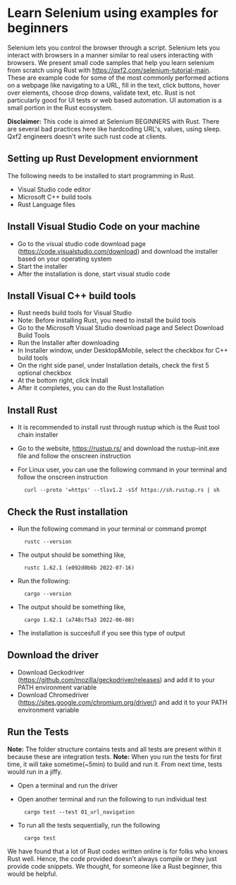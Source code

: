 # Learn Selenium using examples for beginners
Selenium lets you control the browser through a script. Selenium lets you interact with browsers in a manner similar to real users interacting with browsers. We present small code samples that help you learn selenium from scratch using Rust with https://qxf2.com/selenium-tutorial-main. These are example code for some of the most commonly performed actions on a webpage like navigating to a URL, fill in the text, click buttons, hover over elements, choose drop downs, validate text, etc. Rust is not particularly good for UI tests or web based automation. UI automation is a small portion in the Rust ecosystem.

**Disclaimer:** This code is aimed at Selenium BEGINNERS with Rust. There are several bad practices here like hardcoding URL's, values, using sleep. Qxf2 engineers doesn't write such rust code at clients.

## Setting up Rust Development enviornment
The following needs to be installed to start programming in Rust.
- Visual Studio code editor
- Microsoft C++ build tools
- Rust Language files

## Install Visual Studio Code on your machine
- Go to the visual studio code download page (https://code.visualstudio.com/download) and download the installer based on your operating system
- Start the installer
- After the installation is done, start visual studio code

## Install Visual C++ build tools
- Rust needs build tools for Visual Studio
- Note: Before installing Rust, you need to install the build tools
- Go to the Microsoft Visual Studio download page and Select Download Build Tools
- Run the Installer after downloading
- In Installer window, under Desktop&Mobile, select the checkbox for C++ build tools
- On the right side panel, under Installation details, check the first 5 optional checkbox
- At the bottom right, click Install
- After it completes, you can do the Rust Installation

## Install Rust
- It is recommended to install rust through rustup which is the Rust tool chain installer
- Go to the website, https://rustup.rs/ and download the rustup-init.exe file and follow the onscreen instruction
- For Linux user, you can use the following command in your terminal and follow the onscreen instruction

        curl --proto '=https' --tlsv1.2 -sSf https://sh.rustup.rs | sh

## Check the Rust installation
- Run the following command in your terminal or command prompt
        
        rustc --version
        
- The output should be something like, 

        rustc 1.62.1 (e092d0b6b 2022-07-16)
        
- Run the following: 
        
        cargo --version
        
- The output should be something like, 
        
        cargo 1.62.1 (a748cf5a3 2022-06-08)
        
- The installation is succesfull if you see this type of output

## Download the driver
- Download Geckodriver (https://github.com/mozilla/geckodriver/releases) and add it to your PATH environment variable
- Download Chromedriver (https://sites.google.com/chromium.org/driver/) and add it to your PATH environment variable

## Run the Tests

  **Note:** The folder structure contains tests and all tests are present within it because these are integration tests.
  **Note:** When you run the tests for first time, it will take sometime(~5min) to build and run it. From next time, tests would run in a jiffy.
  
- Open a terminal and run the driver
- Open another terminal and run the following to run individual test
        
        cargo test --test 01_url_navigation
        
- To run all the tests sequentially, run the following
        
        cargo test  

We have found that a lot of Rust codes written online is for folks who knows Rust well. Hence, the code provided doesn't always compile or they just provide code snippets. We thought, for someone like a Rust beginner, this would be helpful. 
